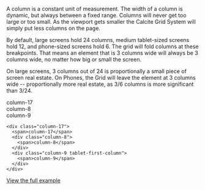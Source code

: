 A column is a constant unit of measurement. The width of a column is dynamic, but always between a fixed range. Columns will never get too large or too small. As the viewport gets smaller the Calcite Grid System will simply put less columns on the page.

By default, large screens hold 24 columns, medium tablet-sized screens hold 12, and phone-sized screens hold 6. The grid will fold columns at these breakpoints. That means an element that is 3 columns wide will always be 3 columns wide, no matter how big or small the screen.

On large screens, 3 columns out of 24 is proportionally a small piece of screen real estate. On Phones, the Grid will leave the element at 3 columns wide -- proportionally more real estate, as 3/6 columns is more significant than 3/24.

<div class="grid-example clearfix">
  <div class="column-17">
    <span>column-17</span>
    <div class="column-8">
      <span>column-8</span>
    </div>
    <div class="column-9 tablet-first-column">
      <span>column-9</span>
    </div>
  </div>
</div>

```
<div class="column-17">
  <span>column-17</span>
  <div class="column-8">
    <span>column-8</span>
  </div>
  <div class="column-9 tablet-first-column">
    <span>column-9</span>
  </div>
</div>
```

[View the full example]({{relativePath}}examples/grid/#columns)
